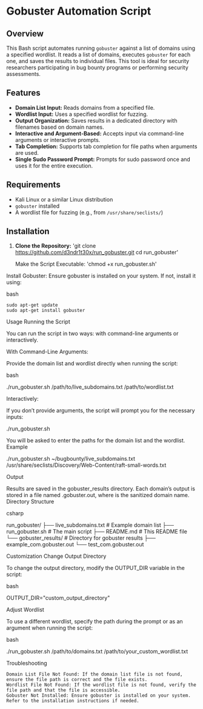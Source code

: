 # Gobuster Automation Script

## Overview

This Bash script automates running `gobuster` against a list of domains using a specified wordlist. It reads a list of domains, executes `gobuster` for each one, and saves the results to individual files. This tool is ideal for security researchers participating in bug bounty programs or performing security assessments.

## Features

- **Domain List Input:** Reads domains from a specified file.
- **Wordlist Input:** Uses a specified wordlist for fuzzing.
- **Output Organization:** Saves results in a dedicated directory with filenames based on domain names.
- **Interactive and Argument-Based:** Accepts input via command-line arguments or interactive prompts.
- **Tab Completion:** Supports tab completion for file paths when arguments are used.
- **Single Sudo Password Prompt:** Prompts for sudo password once and uses it for the entire execution.

## Requirements

- Kali Linux or a similar Linux distribution
- `gobuster` installed
- A wordlist file for fuzzing (e.g., from `/usr/share/seclists/`)

## Installation

1. **Clone the Repository:**
   'git clone https://github.com/d3ndr1t30x/run_gobuster.git
   cd run_gobuster' 

    Make the Script Executable:
   'chmod +x run_gobuster.sh'

Install Gobuster:
Ensure gobuster is installed on your system. If not, install it using:

bash

    sudo apt-get update
    sudo apt-get install gobuster

Usage
Running the Script

You can run the script in two ways: with command-line arguments or interactively.

With Command-Line Arguments:

Provide the domain list and wordlist directly when running the script:

bash

./run_gobuster.sh /path/to/live_subdomains.txt /path/to/wordlist.txt

Interactively:

If you don’t provide arguments, the script will prompt you for the necessary inputs:

./run_gobuster.sh

You will be asked to enter the paths for the domain list and the wordlist.
Example

./run_gobuster.sh ~/bugbounty/live_subdomains.txt /usr/share/seclists/Discovery/Web-Content/raft-small-words.txt

Output

Results are saved in the gobuster_results directory. Each domain’s output is stored in a file named <domain>.gobuster.out, where <domain> is the sanitized domain name.
Directory Structure

csharp

run_gobuster/
├── live_subdomains.txt        # Example domain list
├── run_gobuster.sh            # The main script
├── README.md                  # This README file
└── gobuster_results/          # Directory for gobuster results
    ├── example_com.gobuster.out
    └── test_com.gobuster.out

Customization
Change Output Directory

To change the output directory, modify the OUTPUT_DIR variable in the script:

bash

OUTPUT_DIR="custom_output_directory"

Adjust Wordlist

To use a different wordlist, specify the path during the prompt or as an argument when running the script:

bash

./run_gobuster.sh /path/to/domains.txt /path/to/your_custom_wordlist.txt

Troubleshooting

    Domain List File Not Found: If the domain list file is not found, ensure the file path is correct and the file exists.
    Wordlist File Not Found: If the wordlist file is not found, verify the file path and that the file is accessible.
    Gobuster Not Installed: Ensure gobuster is installed on your system. Refer to the installation instructions if needed.
